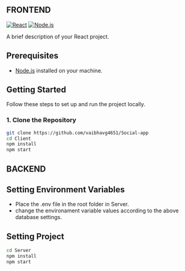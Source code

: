 ## FRONTEND
[![React](https://img.shields.io/badge/React-%5E17.0.0-blue)](https://reactjs.org/)
[![Node.js](https://img.shields.io/badge/Node.js-%5E14.0.0-green)](https://nodejs.org/)

A brief description of your React project.

## Prerequisites

- [Node.js](https://nodejs.org/) installed on your machine.

## Getting Started

Follow these steps to set up and run the project locally.

### 1. Clone the Repository

```bash
git clone https://github.com/vaibhavg4651/Social-app
cd Client
npm install
npm start
```

## BACKEND
## Setting Environment Variables
* Place the .env file in the root folder in Server.
* change the environament variable values according to the above database settings.

## Setting Project
```bash
cd Server
npm install
npm start
```